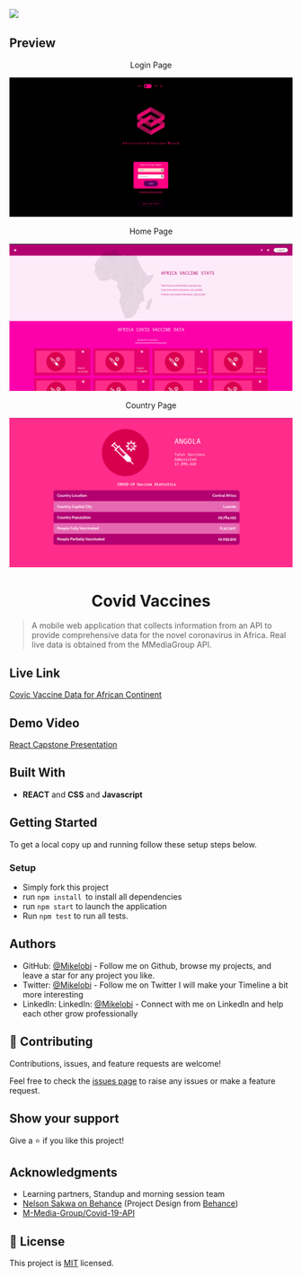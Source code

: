 ![](https://img.shields.io/badge/Microverse-blueviolet)

## Preview

<p align="center">Login Page</p>

<img src="./src/assets/login-page.png">

<p align="center">Home Page</p>

<img src="./src/assets/africa-covid.png">

<p align="center">Country Page</p>

<img src="./src/assets/countrypage.png">


<h1 align="center">Covid Vaccines</h1>

> A mobile web application that collects information from an API to provide comprehensive data for the novel coronavirus in Africa. Real live data is obtained from the MMediaGroup API.

## Live Link

[Covic Vaccine Data for African Continent](https://covid-vaccine-watch.herokuapp.com/)

## Demo Video

[React Capstone Presentation](https://www.loom.com/share/8ea96c9066c44e58847303e08e739aae)

## Built With

- **REACT** and **CSS** and **Javascript**

## Getting Started

To get a local copy up and running follow these setup steps below.

### Setup

- Simply fork this project
- run `npm install `to install all dependencies
- run `npm start` to launch the application
- Run `npm test` to run all tests.


## Authors

- GitHub: [@Mikelobi](https://github.com/Mikelobi) - Follow me on Github, browse my projects, and leave a star for any project you like.
- Twitter: [@Mikelobi](https://twitter.com/@omulum) - Follow me on Twitter I will make your Timeline a bit more interesting
- LinkedIn: LinkedIn: [@Mikelobi](https://linkedin.com/in/omulu) - Connect with me on LinkedIn and help each other grow professionally

## 🤝 Contributing

Contributions, issues, and feature requests are welcome!

Feel free to check the [issues page](https://github.com/Mikelobi/Covid-Vaccine/issues) to raise any issues or make a feature request.

## Show your support

Give a ⭐️ if you like this project!

## Acknowledgments
- Learning partners, Standup and morning session team
- [Nelson Sakwa on Behance](https://www.behance.net/sakwadesignstudio) (Project Design from [Behance](https://www.behance.net/gallery/31579789/Ballhead-App-(Free-PSDs)))
- [M-Media-Group/Covid-19-API](https://github.com/M-Media-Group/Covid-19-API)

## 📝 License

This project is [MIT](https://opensource.org/licenses/MIT) licensed.
